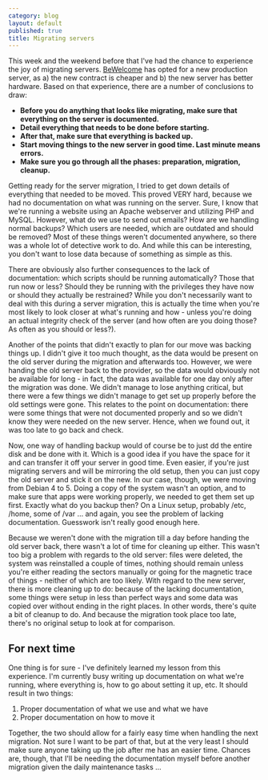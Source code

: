 ```yaml
---
category: blog
layout: default
published: true
title: Migrating servers
---
```

This week and the weekend before that I've had the chance to experience the joy of migrating servers. [BeWelcome](http://www.bewelcome.org) has opted for a new production server, as a) the new contract is cheaper and b) the new server has better hardware. Based on that experience, there are a number of conclusions to draw:

* **Before you do anything that looks like migrating, make sure that everything on the server is documented.**
* **Detail everything that needs to be done before starting.**
* **After that, make sure that everything is backed up.**
* **Start moving things to the new server in good time. Last minute means errors.**
* **Make sure you go through all the phases: preparation, migration, cleanup.**

Getting ready for the server migration, I tried to get down details of everything that needed to be moved. This proved VERY hard, because we had no documentation on what was running on the server. Sure, I know that we're running a website using an Apache webserver and utilizing PHP and MySQL. However, what do we use to send out emails? How are we handling normal backups? Which users are needed, which are outdated and should be removed? Most of these things weren't documented anywhere, so there was a whole lot of detective work to do. And while this can be interesting, you don't want to lose data because of something as simple as this.

There are obviously also further consequences to the lack of documentation: which scripts should be running automatically? Those that run now or less? Should they be running with the privileges they have now or should they actually be restrained? While you don't necessarily want to deal with this during a server migration, this is actually the time when you're most likely to look closer at what's running and how - unless you're doing an actual integrity check of the server (and how often are you doing those? As often as you should or less?).

Another of the points that didn't exactly to plan for our move was backing things up. I didn't give it too much thought, as the data would be present on the old server during the migration and afterwards too. However, we were handing the old server back to the provider, so the data would obviously not be available for long - in fact, the data was available for one day only after the migration was done. We didn't manage to lose anything critical, but there were a few things we didn't manage to get set up properly before the old settings were gone. This relates to the point on documentation: there were some things that were not documented properly and so we didn't know they were needed on the new server. Hence, when we found out, it was too late to go back and check.

Now, one way of handling backup would of course be to just dd the entire disk and be done with it. Which is a good idea if you have the space for it and can transfer it off your server in good time. Even easier, if you're just migrating servers and will be mirroring the old setup, then you can just copy the old server and stick it on the new. In our case, though, we were moving from Debian 4 to 5. Doing a copy of the system wasn't an option, and to make sure that apps were working properly, we needed to get them set up first. Exactly what do you backup then? On a Linux setup, probably /etc, /home, some of /var ... and again, you see the problem of lacking documentation. Guesswork isn't really good enough here.

Because we weren't done with the migration till a day before handing the old server back, there wasn't a lot of time for cleaning up either. This wasn't too big a problem with regards to the old server: files were deleted, the system was reinstalled a couple of times, nothing should remain unless you're either reading the sectors manually or going for the magnetic trace of things - neither of which are too likely. With regard to the new server, there is more cleaning up to do: because of the lacking documentation, some things were setup in less than perfect ways and some data was copied over without ending in the right places. In other words, there's quite a bit of cleanup to do. And because the migration took place too late, there's no original setup to look at for comparison.

For next time
-------------
One thing is for sure - I've definitely learned my lesson from this experience. I'm currently busy writing up documentation on what we're running, where everything is, how to go about setting it up, etc. It should result in two things:

1. Proper documentation of what we use and what we have
2. Proper documentation on how to move it

Together, the two should allow for a fairly easy time when handling the next migration. Not sure I want to be part of that, but at the very least I should make sure anyone taking up the job after me has an easier time. Chances are, though, that I'll be needing the documentation myself before another migration given the daily maintenance tasks ...

